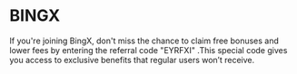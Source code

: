 # BINGX
If you're joining BingX, don't miss the chance to claim free bonuses and lower fees by entering the referral code "EYRFXI" .This special code gives you access to exclusive benefits that regular users won’t receive.
